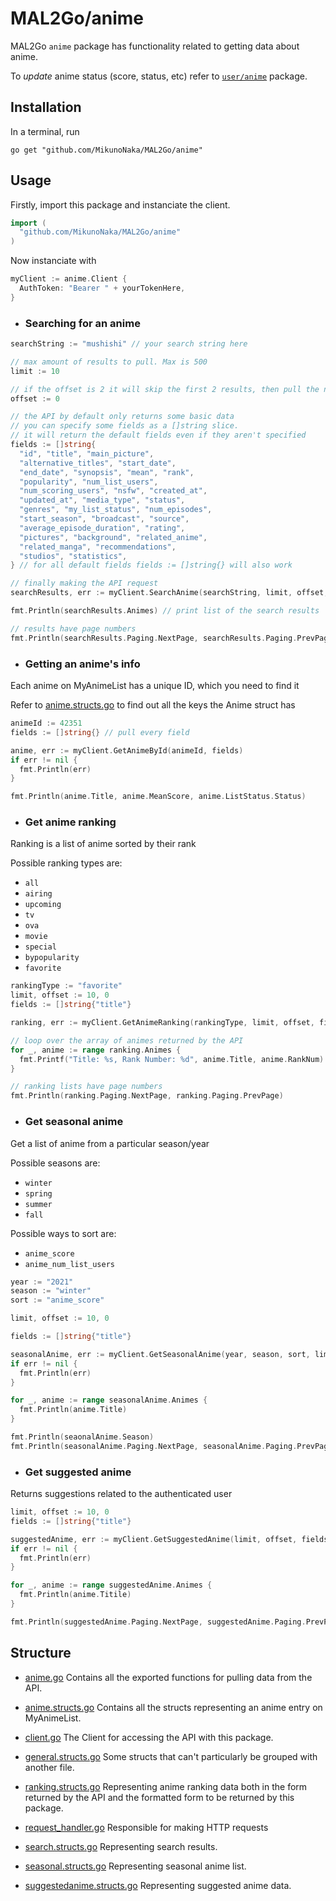 # MAL2Go/anime
MAL2Go `anime` package has functionality related to getting data about anime.

To *update* anime status (score, status, etc) refer to [`user/anime`](../user/anime) package.

## Installation
In a terminal, run
``` fish
go get "github.com/MikunoNaka/MAL2Go/anime"
```

## Usage
Firstly, import this package and instanciate the client.
``` go
import (
  "github.com/MikunoNaka/MAL2Go/anime"
)
```

Now instanciate with
``` go
myClient := anime.Client {
  AuthToken: "Bearer " + yourTokenHere,
}
```

- ### Searching for an anime
``` go
searchString := "mushishi" // your search string here

// max amount of results to pull. Max is 500
limit := 10

// if the offset is 2 it will skip the first 2 results, then pull the next 10
offset := 0

// the API by default only returns some basic data
// you can specify some fields as a []string slice.
// it will return the default fields even if they aren't specified
fields := []string{
  "id", "title", "main_picture",
  "alternative_titles", "start_date",
  "end_date", "synopsis", "mean", "rank",
  "popularity", "num_list_users",
  "num_scoring_users", "nsfw", "created_at",
  "updated_at", "media_type", "status",
  "genres", "my_list_status", "num_episodes",
  "start_season", "broadcast", "source",
  "average_episode_duration", "rating",
  "pictures", "background", "related_anime",
  "related_manga", "recommendations",
  "studios", "statistics",
} // for all default fields fields := []string{} will also work

// finally making the API request
searchResults, err := myClient.SearchAnime(searchString, limit, offset, fields)

fmt.Println(searchResults.Animes) // print list of the search results

// results have page numbers
fmt.Println(searchResults.Paging.NextPage, searchResults.Paging.PrevPage)
```

- ### Getting an anime's info
Each anime on MyAnimeList has a unique ID, which you need to find it

Refer to [anime.structs.go](anime.structs.go) to find out all the keys the Anime struct has

``` go
animeId := 42351
fields := []string{} // pull every field

anime, err := myClient.GetAnimeById(animeId, fields)
if err != nil {
  fmt.Println(err)
}

fmt.Println(anime.Title, anime.MeanScore, anime.ListStatus.Status)
```

- ### Get anime ranking
Ranking is a list of anime sorted by their rank

Possible ranking types are:
- `all`
- `airing`
- `upcoming`
- `tv`
- `ova`
- `movie`
- `special`
- `bypopularity`
- `favorite`

``` go
rankingType := "favorite"
limit, offset := 10, 0
fields := []string{"title"}

ranking, err := myClient.GetAnimeRanking(rankingType, limit, offset, fields)

// loop over the array of animes returned by the API
for _, anime := range ranking.Animes {
  fmt.Printf("Title: %s, Rank Number: %d", anime.Title, anime.RankNum)
}

// ranking lists have page numbers
fmt.Println(ranking.Paging.NextPage, ranking.Paging.PrevPage)
```

- ### Get seasonal anime
Get a list of anime from a particular season/year

Possible seasons are:
- `winter`
- `spring`
- `summer`
- `fall`

Possible ways to sort are:
- `anime_score`
- `anime_num_list_users`

``` go
year := "2021"
season := "winter"
sort := "anime_score"

limit, offset := 10, 0

fields := []string{"title"}

seasonalAnime, err := myClient.GetSeasonalAnime(year, season, sort, limit, offset, fields)
if err != nil {
  fmt.Println(err)
}

for _, anime := range seasonalAnime.Animes {
  fmt.Println(anime.Title)
}

fmt.Println(seaonalAnime.Season)
fmt.Println(seasonalAnime.Paging.NextPage, seasonalAnime.Paging.PrevPage)
```

- ### Get suggested anime
Returns suggestions related to the authenticated user

``` go
limit, offset := 10, 0
fields := []string{"title"}

suggestedAnime, err := myClient.GetSuggestedAnime(limit, offset, fields)
if err != nil {
  fmt.Println(err)
}

for _, anime := range suggestedAnime.Animes {
  fmt.Println(anime.Titile)
}

fmt.Println(suggestedAnime.Paging.NextPage, suggestedAnime.Paging.PrevPage)
```

## Structure
- [anime.go](anime.go)
Contains all the exported functions for pulling data from the API.

- [anime.structs.go](anime.structs.go)
Contains all the structs representing an anime entry on MyAnimeList.

- [client.go](client.go)
The Client for accessing the API with this package.

- [general.structs.go](general.structs.go)
Some structs that can't particularly be grouped with another file.

- [ranking.structs.go](ranking.structs.go)
Representing anime ranking data both in the form returned by the API and
the formatted form to be returned by this package.

- [request_handler.go](request_handler.go)
Responsible for making HTTP requests

- [search.structs.go](search.structs.go)
Representing search results.

- [seasonal.structs.go](seasonal.structs.go)
Representing seasonal anime list.

- [suggestedanime.structs.go](suggestedanime.structs.go)
Representing suggested anime data.
